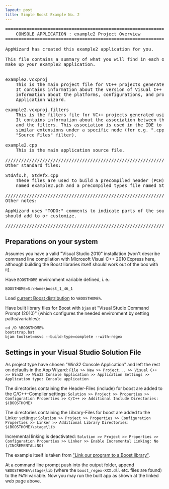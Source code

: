 ```yaml
---
layout: post
title: Simple Boost Example No. 2
---
```


<pre>
========================================================================
    CONSOLE APPLICATION : example2 Project Overview
========================================================================

AppWizard has created this example2 application for you.

This file contains a summary of what you will find in each of the files that
make up your example2 application.


example2.vcxproj
    This is the main project file for VC++ projects generated using an Application Wizard.
    It contains information about the version of Visual C++ that generated the file, and
    information about the platforms, configurations, and project features selected with the
    Application Wizard.

example2.vcxproj.filters
    This is the filters file for VC++ projects generated using an Application Wizard. 
    It contains information about the association between the files in your project 
    and the filters. This association is used in the IDE to show grouping of files with
    similar extensions under a specific node (for e.g. ".cpp" files are associated with the
    "Source Files" filter).

example2.cpp
    This is the main application source file.

/////////////////////////////////////////////////////////////////////////////
Other standard files:

StdAfx.h, StdAfx.cpp
    These files are used to build a precompiled header (PCH) file
    named example2.pch and a precompiled types file named StdAfx.obj.

/////////////////////////////////////////////////////////////////////////////
Other notes:

AppWizard uses "TODO:" comments to indicate parts of the source code you
should add to or customize.

/////////////////////////////////////////////////////////////////////////////
</pre>

Preparations on your system
---

Assumes you have a valid "Visual Studio 2010" installation (won't describe command line compilation with Microsoft Visual C++ 2010 Express here, although building the Boost libraries itself should work out of the box with it).

Have `BOOSTHOME` environment variable defined, i. e.:

    BOOSTHOME=S:\Home\boost_1_46_1

Load [current Boost distribution](http://www.boost.org/users/download/) to `%BOOSTHOME%`.

Have built library files for Boost with `bjam` at "Visual Studio Command Prompt (2010)" (which configures the needed environment by setting paths/variables):

    cd /D %BOOSTHOME%
	bootstrap.bat
	bjam toolset=msvc --build-type=complete --with-regex

Settings in your Visual Studio Solution File
---

As project type have chosen "Win32 Console Application" and left the rest on defaults in the App Wizard:
`File >> New >> Project... >> Visual C++ >> Win32 >> Win32 Console Application >> Application Settings >> Application type: Console application`

The directories containing the Header-Files (include) for boost are added
to the C/C++-Compiler settings:
`Solution >> Project >> Properties >> Configuration Properties >> C/C++ >> Additional Include Directories: $(BOOSTHOME)`

The directories containing the Library-Files for boost are added
to the Linker settings:
`Solution >> Project >> Properties >> Configuration Properties >> Linker >> Additional Library Directories: $(BOOSTHOME)\stage\lib`

Incremental linking is deactivated:
`Solution >> Project >> Properties >> Configuration Properties >> Linker >> Enable Incremental Linking: No (/INCREMENTAL:NO)`

The example itself is taken from ["Link our program to a Boost library"](http://www.boost.org/doc/libs/1_46_1/more/getting_started/windows.html#link-your-program-to-a-boost-library).

At a command line prompt push into the output folder, append `%BOOSTHOME%\stage\lib` (where the `boost_regex-XXX.dll` etc. files are found) to the `PATH` variable. Now you may run the built app as shown at the linked web page above.

